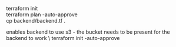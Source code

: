 terraform init \
terraform plan -auto-approve \
cp backend/backend.tf . 

enables backend to use s3 - the bucket needs to be present for the backend to work \ 
terraform init -auto-approve
